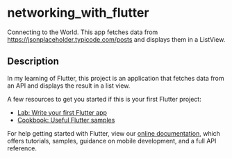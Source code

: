 # networking_with_flutter

Connecting to the World. This app fetches data from https://jsonplaceholder.typicode.com/posts and displays them in a ListView.

## Description

In my learning of Flutter, this project is an application that fetches data from  an API and displays the result in a list view.

A few resources to get you started if this is your first Flutter project:

- [Lab: Write your first Flutter app](https://flutter.dev/docs/get-started/codelab)
- [Cookbook: Useful Flutter samples](https://flutter.dev/docs/cookbook)

For help getting started with Flutter, view our
[online documentation](https://flutter.dev/docs), which offers tutorials,
samples, guidance on mobile development, and a full API reference.
